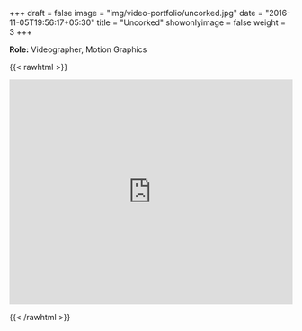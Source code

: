 +++
draft = false
image = "img/video-portfolio/uncorked.jpg"
date = "2016-11-05T19:56:17+05:30"
title = "Uncorked"
showonlyimage = false
weight = 3
+++

**Role:** Videographer, Motion Graphics
<!--more-->

 
{{< rawhtml >}} 

<iframe width= 100% height="400" src="https://www.youtube.com/embed/ZQJjqnC_xj8" title="YouTube video player" frameborder="0" allow="accelerometer; autoplay; clipboard-write; encrypted-media; gyroscope; picture-in-picture" allowfullscreen></iframe>

{{< /rawhtml >}}